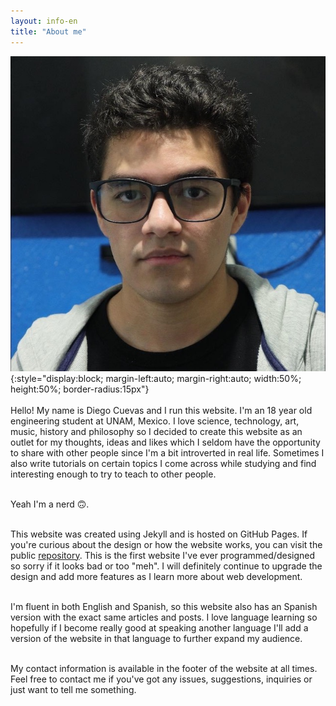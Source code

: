```yaml
---
layout: info-en
title: "About me"
---
```


![Me](/assets/img/me.JPG){:style="display:block; margin-left:auto; margin-right:auto; width:50%; height:50%; border-radius:15px"}
<br/><br/>
Hello! My name is Diego Cuevas and I run this website. I'm an 18 year old engineering student at UNAM, Mexico.
I love science, technology, art, music, history and philosophy so I decided to create this website as an outlet for my thoughts,
ideas and likes which I seldom have the opportunity to share with other people since I'm a bit introverted in real life. Sometimes I also write tutorials on certain topics I come across while studying and find interesting enough to try to
teach to other people.
<br/><br/>

Yeah I'm a nerd 🙃.
<br/><br/>

This website was created using Jekyll and is hosted on GitHub Pages. If you're curious about the design or how the website works,
you can visit the public [repository][website-repository]. This is the first website I've ever programmed/designed so sorry if it looks bad or
too "meh". I will definitely continue to upgrade the design and add more features as I learn more about web development.
<br/><br/>

I'm fluent in both English and Spanish, so this website also has an Spanish version with the exact same articles and posts.
I love language learning so hopefully if I become really good at speaking another language I'll add a version of the website in that language to further expand my audience.
<br/><br/>

My contact information is available in the footer of the website at all times. Feel free to contact me if you've got any issues, suggestions, inquiries or just want to tell me something.
<br/><br/>

[website-repository]: https://github.com/dacuevash/dacuevash.github.io
